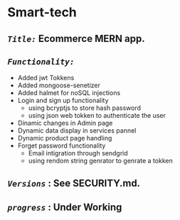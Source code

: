 # Smart-tech
 ## ***`Title:`*** Ecommerce MERN app.
 ## ***`Functionality:`***
  - Added jwt Tokkens 
  - Added mongoose-senetizer
  - Added halmet for noSQL injections
  - Login and sign up functionality
       - using bcryptjs to store hash password
       - using json web tokken to authenticate the user 
  - Dinamic changes in Admin page
  - Dynamic data display in services pannel
  - Dynamic product page handling
  - Forget password functionality
     - Email intigration through sendgrid
     - using rendom string genrator to genrate a tokken
  ## ***`Versions`*** : See SECURITY.md.
  ## ***`progress`*** : Under Working 
